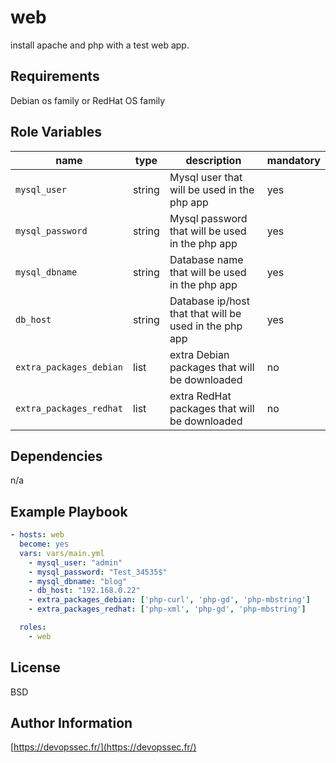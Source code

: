 
web
=========

install apache and php with a test web app.

Requirements
------------

Debian os family or RedHat OS family

Role Variables
--------------

| name                    | type   | description                                                     | mandatory |
|-------------------------|--------|-----------------------------------------------------------------|-----------|
| `mysql_user`            | string | Mysql user that will be used in the php app                     |   yes     |
| `mysql_password`        | string | Mysql password that will be used in the php app                 |   yes     |
| `mysql_dbname`          | string | Database name that will be used in the php app                  |   yes     |
| `db_host`               | string | Database ip/host that that will be used in the php app          |   yes     |
| `extra_packages_debian` | list   | extra Debian packages that will be downloaded                   |   no      |
| `extra_packages_redhat` | list   | extra RedHat packages that will be downloaded                   |   no      |

Dependencies
------------

n/a

Example Playbook
----------------

```yaml
- hosts: web
  become: yes
  vars: vars/main.yml
    - mysql_user: "admin"
    - mysql_password: "Test_34535$"
    - mysql_dbname: "blog"
    - db_host: "192.168.0.22"
    - extra_packages_debian: ['php-curl', 'php-gd', 'php-mbstring'] 
    - extra_packages_redhat: ['php-xml', 'php-gd', 'php-mbstring'] 

  roles:
    - web
```

License
-------

BSD

Author Information
------------------

[https://devopssec.fr/](https://devopssec.fr/)